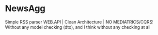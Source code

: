 # NewsAgg
Simple RSS parser WEB.API | Clean Architecture | NO MEDIATRICS/CQRS!
Without any model checking (dto), and I think without any checking at all
